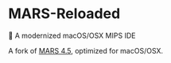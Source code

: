 # MARS-Reloaded
🔭 A modernized macOS/OSX MIPS IDE

A fork of [MARS 4.5](http://courses.missouristate.edu/KenVollmar/mars/), optimized for macOS/OSX.

